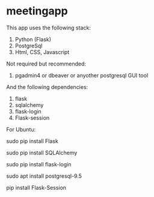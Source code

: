 # meetingapp
This app uses the following stack:
1) Python (Flask) 
2) PostgreSql
3) Html, CSS, Javascript

Not required but recommended:
1) pgadmin4 or dbeaver or anyother postgresql GUI tool

And the following dependencies:
1) flask
2) sqlalchemy
3) flask-login
4) Flask-session

For Ubuntu:

sudo pip install Flask

sudo pip install SQLAlchemy

sudo pip install flask-login

sudo apt install postgresql-9.5

pip install Flask-Session

